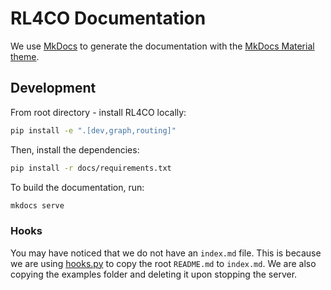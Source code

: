# RL4CO Documentation

We use [MkDocs](https://www.mkdocs.org/) to generate the documentation with the [MkDocs Material theme](https://squidfunk.github.io/mkdocs-material/).

## Development

From root directory - install RL4CO locally:

```bash
pip install -e ".[dev,graph,routing]"
```

Then, install the dependencies:

```bash
pip install -r docs/requirements.txt
```

To build the documentation, run:

```bash
mkdocs serve
```

### Hooks

You may have noticed that we do not have an `index.md` file. This is because we are using [hooks.py](hooks.py) to copy the root `README.md` to `index.md`. We are also copying the examples folder and deleting it upon stopping the server.

